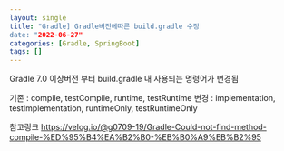 ```yaml
---
layout: single
title: "Gradle] Gradle버전에따른 build.gradle 수정
date: "2022-06-27"
categories: [Gradle, SpringBoot]
tags: []
---
```


Gradle 7.0 이상버전 부터 
build.gradle 내 사용되는 명령어가 변경됨

기존 : compile, testCompile, runtime, testRuntime
변경 : implementation, testImplementation, runtimeOnly, testRuntimeOnly

참고링크
https://velog.io/@g0709-19/Gradle-Could-not-find-method-compile-%ED%95%B4%EA%B2%B0-%EB%B0%A9%EB%B2%95